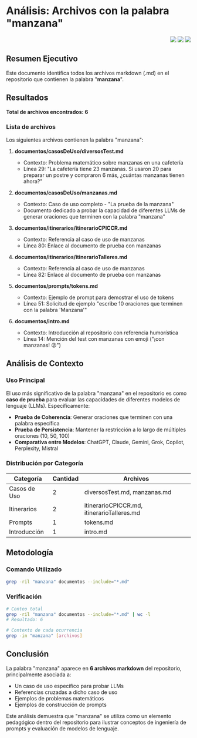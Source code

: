 # Análisis: Archivos con la palabra "manzana"

<div align=right>

[![](https://img.shields.io/badge/-inicio-FFF?style=flat&logo=Emlakjet&logoColor=black)](/README.md)
[![](https://img.shields.io/badge/-introducción-FFF?style=flat)](/documentos/intro.md)
[![](https://img.shields.io/badge/-repositorio-FFF?style=flat&logo=github)](/../../)

</div>

## Resumen Ejecutivo

Este documento identifica todos los archivos markdown (.md) en el repositorio que contienen la palabra "**manzana**".

## Resultados

**Total de archivos encontrados: 6**

### Lista de archivos

Los siguientes archivos contienen la palabra "manzana":

1. **documentos/casosDeUso/diversosTest.md**
   - Contexto: Problema matemático sobre manzanas en una cafetería
   - Línea 29: "La cafetería tiene 23 manzanas. Si usaron 20 para preparar un postre y compraron 6 más, ¿cuántas manzanas tienen ahora?"

2. **documentos/casosDeUso/manzanas.md**
   - Contexto: Caso de uso completo - "La prueba de la manzana"
   - Documento dedicado a probar la capacidad de diferentes LLMs de generar oraciones que terminen con la palabra "manzana"

3. **documentos/itinerarios/itinerarioCPICCR.md**
   - Contexto: Referencia al caso de uso de manzanas
   - Línea 80: Enlace al documento de prueba con manzanas

4. **documentos/itinerarios/itinerarioTalleres.md**
   - Contexto: Referencia al caso de uso de manzanas
   - Línea 82: Enlace al documento de prueba con manzanas

5. **documentos/prompts/tokens.md**
   - Contexto: Ejemplo de prompt para demostrar el uso de tokens
   - Línea 51: Solicitud de ejemplo "escribe 10 oraciones que terminen con la palabra 'Manzana'"

6. **documentos/intro.md**
   - Contexto: Introducción al repositorio con referencia humorística
   - Línea 14: Mención del test con manzanas con emoji ("¡con manzanas! 😜")

## Análisis de Contexto

### Uso Principal
El uso más significativo de la palabra "manzana" en el repositorio es como **caso de prueba** para evaluar las capacidades de diferentes modelos de lenguaje (LLMs). Específicamente:

- **Prueba de Coherencia**: Generar oraciones que terminen con una palabra específica
- **Prueba de Persistencia**: Mantener la restricción a lo largo de múltiples oraciones (10, 50, 100)
- **Comparativa entre Modelos**: ChatGPT, Claude, Gemini, Grok, Copilot, Perplexity, Mistral

### Distribución por Categoría

| Categoría | Cantidad | Archivos |
|-----------|----------|----------|
| Casos de Uso | 2 | diversosTest.md, manzanas.md |
| Itinerarios | 2 | itinerarioCPICCR.md, itinerarioTalleres.md |
| Prompts | 1 | tokens.md |
| Introducción | 1 | intro.md |

## Metodología

### Comando Utilizado
```bash
grep -ril "manzana" documentos --include="*.md"
```

### Verificación
```bash
# Conteo total
grep -ril "manzana" documentos --include="*.md" | wc -l
# Resultado: 6

# Contexto de cada ocurrencia
grep -in "manzana" [archivos] 
```

## Conclusión

La palabra "manzana" aparece en **6 archivos markdown** del repositorio, principalmente asociada a:
- Un caso de uso específico para probar LLMs
- Referencias cruzadas a dicho caso de uso
- Ejemplos de problemas matemáticos
- Ejemplos de construcción de prompts

Este análisis demuestra que "manzana" se utiliza como un elemento pedagógico dentro del repositorio para ilustrar conceptos de ingeniería de prompts y evaluación de modelos de lenguaje.
